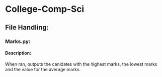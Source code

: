 # College-Comp-Sci
## File Handling:
### Marks.py:
#### Description:
When ran, outputs the canidates with the highest marks, the lowest marks and the value for the average marks.
